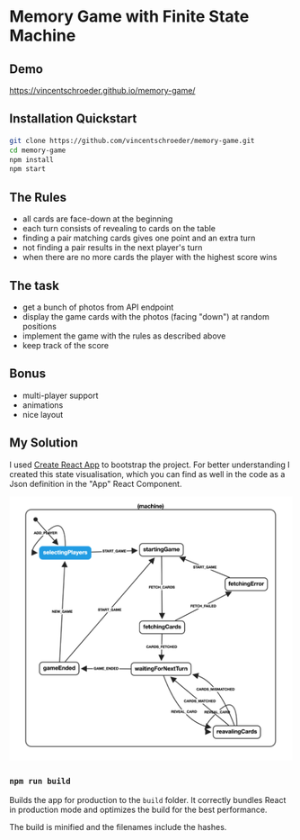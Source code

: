 # Memory Game with Finite State Machine

## Demo
https://vincentschroeder.github.io/memory-game/

## Installation Quickstart

```sh
git clone https://github.com/vincentschroeder/memory-game.git
cd memory-game
npm install
npm start
```

## The Rules

- all cards are face-down at the beginning
- each turn consists of revealing to cards on the table
- finding a pair matching cards gives one point and an extra turn
- not finding a pair results in the next player's turn
- when there are no more cards the player with the highest score wins

## The task

- get a bunch of photos from API endpoint
- display the game cards with the photos (facing "down") at random positions
- implement the game with the rules as described above
- keep track of the score

## Bonus

- multi-player support
- animations
- nice layout

## My Solution

I used [Create React App](https://github.com/facebook/create-react-app) to bootstrap the project. For better understanding I created this state visualisation, which you can find as well in the code as a Json definition in the "App" React Component.

![State Machine](./statechart.png)


### `npm run build`

Builds the app for production to the `build` folder.
It correctly bundles React in production mode and optimizes the build for the best performance.

The build is minified and the filenames include the hashes.<br>
